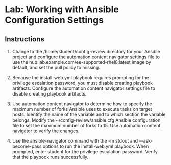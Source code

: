# Lab: Working with Ansible Configuration Settings

## Instructions

1. Change to the /home/student/config-review directory for your Ansible project and configure the automation content navigator settings file to use the hub.lab.example.com/ee-supported-rhel8:latest image by default, and set the pull policy to missing.

2. Because the install-web.yml playbook requires prompting for the privilege escalation password, you must disable creating playbook artifacts. Configure the automation content navigator settings file to disable creating playbook artifacts.

3. Use automation content navigator to determine how to specify the maximum number of forks Ansible uses to execute tasks on target hosts. Identify the name of the variable and to which section the variable belongs. Modify the ~/config-review/ansible.cfg Ansible configuration file to set the maximum number of forks to 15. Use automation content navigator to verify the changes.

4. Use the ansible-navigator command with the -m stdout and --ask-become-pass options to run the install-web.yml playbook. When prompted, enter student for the privilege escalation password. Verify that the playbook runs successfully.
